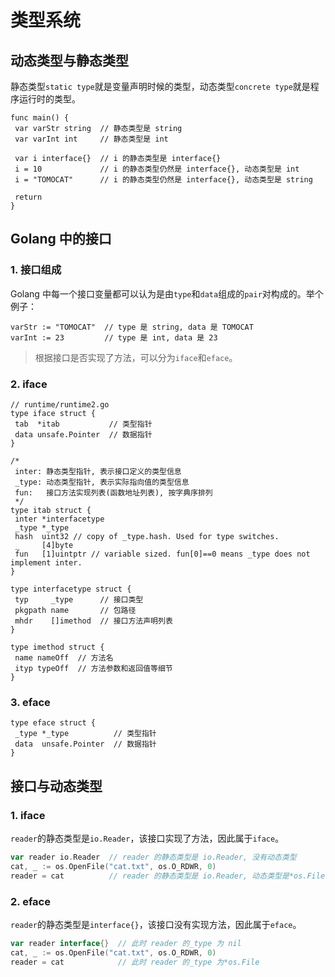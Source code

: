 # 类型系统

## 动态类型与静态类型

静态类型`static type`就是变量声明时候的类型，动态类型`concrete type`就是程序运行时的类型。

```
func main() {
 var varStr string  // 静态类型是 string
 var varInt int     // 静态类型是 int

 var i interface{}  // i 的静态类型是 interface{}
 i = 10             // i 的静态类型仍然是 interface{}, 动态类型是 int
 i = "TOMOCAT"      // i 的静态类型仍然是 interface{}, 动态类型是 string

 return
}
```

## Golang 中的接口

### 1. 接口组成

Golang 中每一个接口变量都可以认为是由`type`和`data`组成的`pair`对构成的。举个例子：

```
varStr := "TOMOCAT"  // type 是 string, data 是 TOMOCAT
varInt := 23         // type 是 int, data 是 23
```

> 根据接口是否实现了方法，可以分为`iface`和`eface`。

### 2. iface

```
// runtime/runtime2.go
type iface struct {
 tab  *itab           // 类型指针
 data unsafe.Pointer  // 数据指针
}

/*
 inter: 静态类型指针, 表示接口定义的类型信息
 _type: 动态类型指针, 表示实际指向值的类型信息
 fun:   接口方法实现列表(函数地址列表), 按字典序排列
 */
type itab struct {
 inter *interfacetype
 _type *_type
 hash  uint32 // copy of _type.hash. Used for type switches.
 _     [4]byte
 fun   [1]uintptr // variable sized. fun[0]==0 means _type does not implement inter.
}

type interfacetype struct {
 typ     _type      // 接口类型
 pkgpath name       // 包路径
 mhdr    []imethod  // 接口方法声明列表
}

type imethod struct {
 name nameOff  // 方法名
 ityp typeOff  // 方法参数和返回值等细节
}
```

### 3. eface

```
type eface struct {
 _type *_type          // 类型指针
 data  unsafe.Pointer  // 数据指针
}
```

## 接口与动态类型

### 1. iface

`reader`的静态类型是`io.Reader`，该接口实现了方法，因此属于`iface`。

```go
var reader io.Reader  // reader 的静态类型是 io.Reader, 没有动态类型
cat, _ := os.OpenFile("cat.txt", os.O_RDWR, 0)
reader = cat          // reader 的静态类型是 io.Reader, 动态类型是*os.File
```

### 2. eface

`reader`的静态类型是`interface{}`，该接口没有实现方法，因此属于`eface`。

```go
var reader interface{}  // 此时 reader 的_type 为 nil
cat, _ := os.OpenFile("cat.txt", os.O_RDWR, 0)
reader = cat            // 此时 reader 的_type 为*os.File
```
